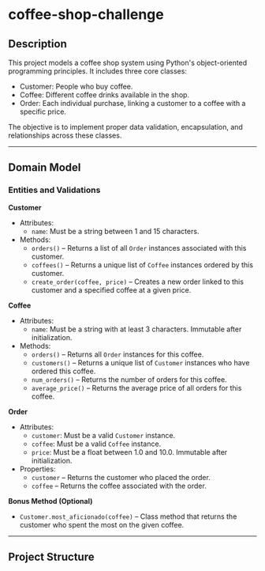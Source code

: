 # coffee-shop-challenge

## Description

This project models a coffee shop system using Python's object-oriented programming principles. It includes three core classes:

- Customer: People who buy coffee.
- Coffee: Different coffee drinks available in the shop.
- Order: Each individual purchase, linking a customer to a coffee with a specific price.

The objective is to implement proper data validation, encapsulation, and relationships across these classes.

---

## Domain Model

### Entities and Validations

**Customer**

- Attributes:
  - `name`: Must be a string between 1 and 15 characters.
- Methods:
  - `orders()` – Returns a list of all `Order` instances associated with this customer.
  - `coffees()` – Returns a unique list of `Coffee` instances ordered by this customer.
  - `create_order(coffee, price)` – Creates a new order linked to this customer and a specified coffee at a given price.

**Coffee**

- Attributes:
  - `name`: Must be a string with at least 3 characters. Immutable after initialization.
- Methods:
  - `orders()` – Returns all `Order` instances for this coffee.
  - `customers()` – Returns a unique list of `Customer` instances who have ordered this coffee.
  - `num_orders()` – Returns the number of orders for this coffee.
  - `average_price()` – Returns the average price of all orders for this coffee.

**Order**

- Attributes:
  - `customer`: Must be a valid `Customer` instance.
  - `coffee`: Must be a valid `Coffee` instance.
  - `price`: Must be a float between 1.0 and 10.0. Immutable after initialization.
- Properties:
  - `customer` – Returns the customer who placed the order.
  - `coffee` – Returns the coffee associated with the order.

**Bonus Method (Optional)**

- `Customer.most_aficionado(coffee)` – Class method that returns the customer who spent the most on the given coffee.

---

## Project Structure

